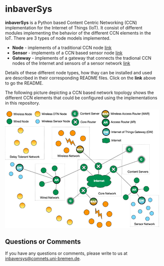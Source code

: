 # inbaverSys

**inbaverSys** is a Python based Content Centric Networking (CCN) implementation for the 
Internet of Things (IoT). It consist of different modules implementing the behavior of
the different CCN elements in the IoT. There are 3 types of node models implemented.

- **Node** - implements of a traditional CCN node [link](./node/README.md)
- **Sensor** - implements of a CCN based sensor node [link](./sensor/README.md)
- **Gateway** - implements of a gateway that connects the tradional CCN nodes of the Internet and sensors of a sensor network [link](./gateway/README.md)

Details of these different node types, how thay can be installed and used are described in 
their corresponding README files. Click on the **link** above to go the README.

The following picture depicting a CCN based network topology shows the different CCN elements 
that could be configured using the implementations in this repository.

<p align="center">
  <img src="./res/images/net-topology.png" width="600"/>
</p>

 

## Questions or Comments

If you have any questions or comments, please write to us at inbaversys@comnets.uni-bremen.de.

